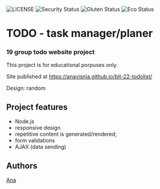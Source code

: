 ![LICENSE](https://img.shields.io/badge/license-MIT-blue.svg?style=flat-square)
![Security Status](https://img.shields.io/security-headers?label=Security&url=https%3A%2F%2Fgithub.com&style=flat-square)
![Gluten Status](https://img.shields.io/badge/Gluten-Free-green.svg)
![Eco Status](https://img.shields.io/badge/ECO-Friendly-green.svg)

# TODO - task manager/planer

### 19 group todo website project

This project is for educational porpuses only.

Site published at https://anavisnia.github.io/bit-22-todolist/

Design: random

## Project features

- Node.js
- responsive design
- repetitive content is generated/rendered;
- form validations
- AJAX (data sending)

## Authors

[Ana](https://github.com/anavisnia)
